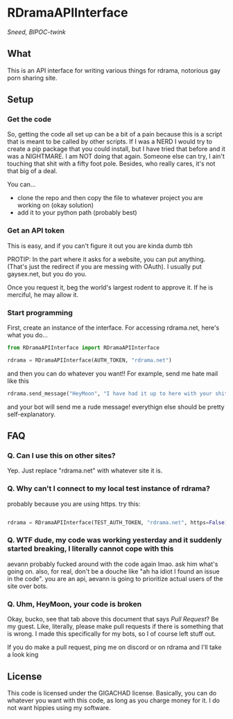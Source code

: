 # RDramaAPIInterface
*Sneed, BIPOC-twink*

## What

This is an API interface for writing various things for rdrama, notorious gay porn sharing site.

## Setup

### Get the code

So, getting the code all set up can be a bit of a pain because this is a script that is meant to be called by other scripts. If I was a NERD I would try to create a pip package that you could install, but I have tried that before and it was a NIGHTMARE. I am NOT doing that again. Someone else can try, I ain't touching that shit with a fifty foot pole. Besides, who really cares, it's not that big of a deal.

You can...
 - clone the repo and then copy the file to whatever project you are working on (okay solution)
 - add it to your python path (probably best)
 
### Get an API token

This is easy, and if you can't figure it out you are kinda dumb tbh

PROTIP: In the part where it asks for a website, you can put anything. (That's just the redirect if you are messing with OAuth). I usually put gaysex.net, but you do you.

Once you request it, beg the world's largest rodent to approve it. If he is merciful, he may allow it.

### Start programming

First, create an instance of the interface. For accessing rdrama.net, here's what you do...

```python
from RDramaAPIInterface import RDramaAPIInterface

rdrama = RDramaAPIInterface(AUTH_TOKEN, "rdrama.net")
```

and then you can do whatever you want!! For example, send me hate mail like this

```python
rdrama.send_message("HeyMoon", "I have had it up to here with your shitty api interface. Fuck you, fuck python, and fuck aevann for making this website.")
```

and your bot will send me a rude message! everythign else should be pretty self-explanatory.

## FAQ

### Q. Can I use this on other sites? 

Yep. Just replace "rdrama.net" with whatever site it is.

### Q. Why can't I connect to my local test instance of rdrama?

probably because you are using https. try this:

```python

rdrama = RDramaAPIInterface(TEST_AUTH_TOKEN, "rdrama.net", https=False)

```

### Q. WTF dude, my code was working yesterday and it suddenly started breaking, I literally cannot cope with this

aevann probably fucked around with the code again lmao. ask him what's going on. also, for real, don't be a douche like "ah ha idiot I found an issue in the code". you are an api, aevann is going to prioritize actual users of the site over bots.

### Q. Uhm, HeyMoon, your code is broken

Okay, bucko, see that tab above this document that says *Pull Request*? Be my guest. Like, literally, please make pull requests if there is something that is wrong. I made this specifically for my bots, so I of course left stuff out. 

If you do make a pull request, ping me on discord or on rdrama and I'll take a look king

## License

This code is licensed under the GIGACHAD license. Basically, you can do whatever you want with this code, as long as you charge money for it. I do not want hippies using my software.
